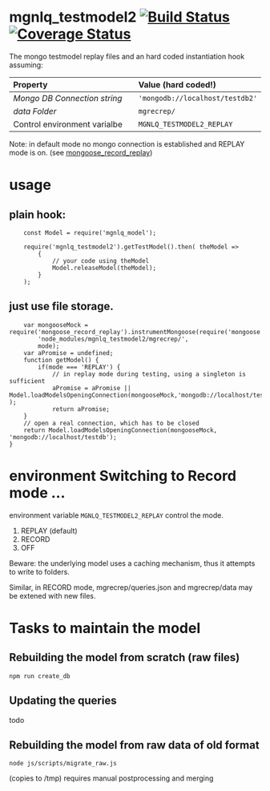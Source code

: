 # mgnlq_testmodel2 [![Build Status](https://travis-ci.org/jfseb/mgnlq_testmodel2.svg?branch=master)](https://travis-ci.org/jfseb/mgnlq_testmodel2)[![Coverage Status](https://coveralls.io/repos/github/jfseb/mgnlq_testmodel2/badge.svg)](https://coveralls.io/github/jfseb/mgnql_testmodel2)

The mongo testmodel replay files
and an hard coded instantiation hook assuming:


| Property |   |Value (hard coded!)
|:---------|---|:----------------------------
|*Mongo DB Connection string*  ||  `'mongodb://localhost/testdb2'`
|*data Folder*        | | `mgrecrep/`
|Control environment varialbe || `MGNLQ_TESTMODEL2_REPLAY`


Note: in default mode no mongo connection is established and REPLAY mode is on.
(see [mongoose_record_replay](https://github.com/jfseb/mongoose_record_replay))

# usage

## plain hook:
```javscript
    const Model = require('mgnlq_model');

    require('mgnlq_testmodel2').getTestModel().then( theModel =>
        {
            // your code using theModel
            Model.releaseModel(theModel);
        }
    );

```

## just use file storage.
```
    var mongooseMock = require('mongoose_record_replay').instrumentMongoose(require('mongoose'),
        'node_modules/mgnlq_testmodel2/mgrecrep/',
        mode);
    var aPromise = undefined;
    function getModel() {
        if(mode === 'REPLAY') {
            // in replay mode during testing, using a singleton is sufficient
            aPromise = aPromise || Model.loadModelsOpeningConnection(mongooseMock,'mongodb://localhost/testdb2'  );
            return aPromise;
    }
    // open a real connection, which has to be closed
    return Model.loadModelsOpeningConnection(mongooseMock, 'mongodb://localhost/testdb');
}

```

# environment Switching to Record mode ...
environment variable
`MGNLQ_TESTMODEL2_REPLAY`
control the mode.

1. REPLAY (default)
2. RECORD
3. OFF



Beware: the underlying model uses a caching mechanism, thus it attempts to write to
folders.

Similar, in RECORD mode, mgrecrep/queries.json and mgrecrep/data may be extened with new files.


# Tasks to maintain the model

## Rebuilding the model from scratch (raw files)

```
npm run create_db
```

## Updating the queries
  todo


## Rebuilding the model from raw data of old format

```
node js/scripts/migrate_raw.js
```
(copies to /tmp) requires manual postprocessing and merging

